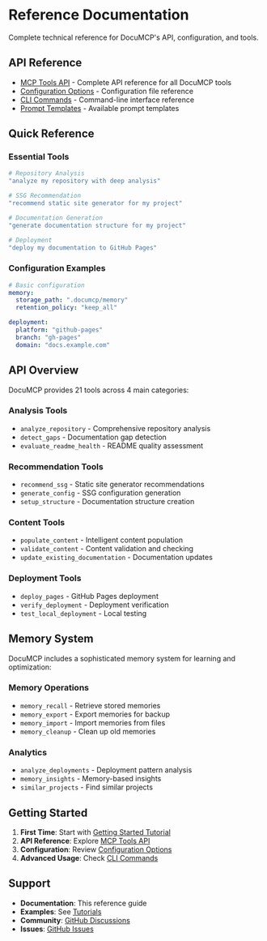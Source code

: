 # Reference Documentation

Complete technical reference for DocuMCP's API, configuration, and tools.

## API Reference

- [MCP Tools API](mcp-tools.md) - Complete API reference for all DocuMCP tools
- [Configuration Options](configuration.md) - Configuration file reference
- [CLI Commands](cli.md) - Command-line interface reference
- [Prompt Templates](prompt-templates.md) - Available prompt templates

## Quick Reference

### Essential Tools

```bash
# Repository Analysis
"analyze my repository with deep analysis"

# SSG Recommendation
"recommend static site generator for my project"

# Documentation Generation
"generate documentation structure for my project"

# Deployment
"deploy my documentation to GitHub Pages"
```

### Configuration Examples

```yaml
# Basic configuration
memory:
  storage_path: ".documcp/memory"
  retention_policy: "keep_all"

deployment:
  platform: "github-pages"
  branch: "gh-pages"
  domain: "docs.example.com"
```

## API Overview

DocuMCP provides 21 tools across 4 main categories:

### Analysis Tools

- `analyze_repository` - Comprehensive repository analysis
- `detect_gaps` - Documentation gap detection
- `evaluate_readme_health` - README quality assessment

### Recommendation Tools

- `recommend_ssg` - Static site generator recommendations
- `generate_config` - SSG configuration generation
- `setup_structure` - Documentation structure creation

### Content Tools

- `populate_content` - Intelligent content population
- `validate_content` - Content validation and checking
- `update_existing_documentation` - Documentation updates

### Deployment Tools

- `deploy_pages` - GitHub Pages deployment
- `verify_deployment` - Deployment verification
- `test_local_deployment` - Local testing

## Memory System

DocuMCP includes a sophisticated memory system for learning and optimization:

### Memory Operations

- `memory_recall` - Retrieve stored memories
- `memory_export` - Export memories for backup
- `memory_import` - Import memories from files
- `memory_cleanup` - Clean up old memories

### Analytics

- `analyze_deployments` - Deployment pattern analysis
- `memory_insights` - Memory-based insights
- `similar_projects` - Find similar projects

## Getting Started

1. **First Time**: Start with [Getting Started Tutorial](../tutorials/getting-started.md)
2. **API Reference**: Explore [MCP Tools API](mcp-tools.md)
3. **Configuration**: Review [Configuration Options](configuration.md)
4. **Advanced Usage**: Check [CLI Commands](cli.md)

## Support

- **Documentation**: This reference guide
- **Examples**: See [Tutorials](../tutorials/)
- **Community**: [GitHub Discussions](https://github.com/tosin2013/documcp/discussions)
- **Issues**: [GitHub Issues](https://github.com/tosin2013/documcp/issues)
